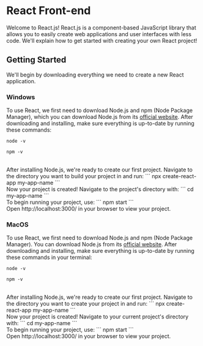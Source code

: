 # React Front-end

Welcome to React.js! React.js is a component-based JavaScript library that allows you to easily create web applications and user interfaces with less code. We'll explain how to get started with creating your own React project!

## Getting Started

We'll begin by downloading everything we need to create a new React application.

### Windows

To use React, we first need to download Node.js and npm (Node Package Manager), which you can download Node.js from its [official website](https://nodejs.org/en/download/). After downloading and installing, make sure everything is up-to-date by running these commands:

```
node -v
```

```
npm -v
```

<br>
After installing Node.js, we're ready to create our first project. Navigate to the directory you want to build your project in and run:
```
npx create-react-app my-app-name
```
<br>
Now your project is created! Navigate to the project's directory with: 
```
cd my-app-name
```
<br>
To begin running your project, use:
```
npm start 
```
<br>
Open http://localhost:3000/ in your browser to view your project.

### MacOS

To use React, we first need to download Node.js and npm (Node Package Manager). You can download Node.js from its [official website](https://nodejs.org/en/download/). After downloading and installing, make sure everything is up-to-date by running these commands in your terminal:

```
node -v
```

```
npm -v
```

<br>
After installing Node.js, we're ready to create our first project. Navigate to the directory you want to create your project in and run:
```
npx create-react-app my-app-name
```
<br>
Now your project is created! Navigate to your current project's directory with: 
```
cd my-app-name
```
<br>
To begin running your project, use:
```
npm start 
```
<br>
Open http://localhost:3000/ in your browser to view your project.
